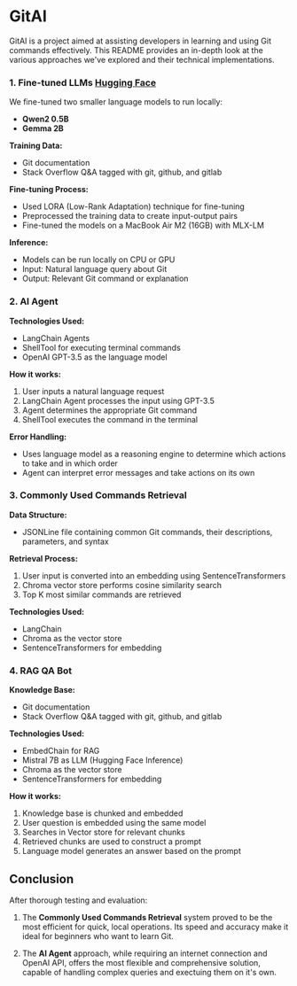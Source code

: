 # GitAI

GitAI is a project aimed at assisting developers in learning and using Git commands effectively. This README provides an in-depth look at the various approaches we've explored and their technical implementations.


### 1. Fine-tuned LLMs [Hugging Face](https://huggingface.co/collections/YashJain/gitai-66716f5414a2d8e2b6d93bd9)

We fine-tuned two smaller language models to run locally:

- **Qwen2 0.5B**
- **Gemma 2B**

**Training Data:**
- Git documentation
- Stack Overflow Q&A tagged with git, github, and gitlab

**Fine-tuning Process:**
- Used LORA (Low-Rank Adaptation) technique for fine-tuning
- Preprocessed the training data to create input-output pairs
- Fine-tuned the models on a MacBook Air M2 (16GB) with MLX-LM

**Inference:**
- Models can be run locally on CPU or GPU
- Input: Natural language query about Git
- Output: Relevant Git command or explanation

### 2. AI Agent 

**Technologies Used:**
- LangChain Agents
- ShellTool for executing terminal commands
- OpenAI GPT-3.5 as the language model

**How it works:**
1. User inputs a natural language request
2. LangChain Agent processes the input using GPT-3.5
3. Agent determines the appropriate Git command
4. ShellTool executes the command in the terminal

**Error Handling:**
- Uses language model as a reasoning engine to determine which actions to take and in which order
- Agent can interpret error messages and take actions on its own

### 3. Commonly Used Commands Retrieval

**Data Structure:**
- JSONLine file containing common Git commands, their descriptions, parameters, and syntax

**Retrieval Process:**
1. User input is converted into an embedding using SentenceTransformers
2. Chroma vector store performs cosine similarity search
3. Top K most similar commands are retrieved

**Technologies Used:**
- LangChain 
- Chroma as the vector store
- SentenceTransformers for embedding 

### 4. RAG QA Bot

**Knowledge Base:**
- Git documentation
- Stack Overflow Q&A tagged with git, github, and gitlab

**Technologies Used:**
- EmbedChain for RAG
- Mistral 7B as LLM (Hugging Face Inference)
- Chroma as the vector store
- SentenceTransformers for embedding

**How it works:**
1. Knowledge base is chunked and embedded
2. User question is embedded using the same model
3. Searches in Vector store for relevant chunks
4. Retrieved chunks are used to construct a prompt
5. Language model generates an answer based on the prompt

## Conclusion

After thorough testing and evaluation:

1. The **Commonly Used Commands Retrieval** system proved to be the most efficient for quick, local operations. Its speed and accuracy make it ideal for beginners who want to learn Git.

2. The **AI Agent** approach, while requiring an internet connection and OpenAI API, offers the most flexible and comprehensive solution, capable of handling complex queries and exectuing them on it's own.

<!-- ## Getting Started

(Add installation and usage instructions here)

## Contributing

(Provide guidelines for contributors)

## License

(Specify the license for your project) -->